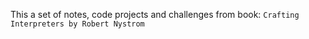 This a set of notes, code projects and challenges from book: `Crafting Interpreters by Robert Nystrom`
